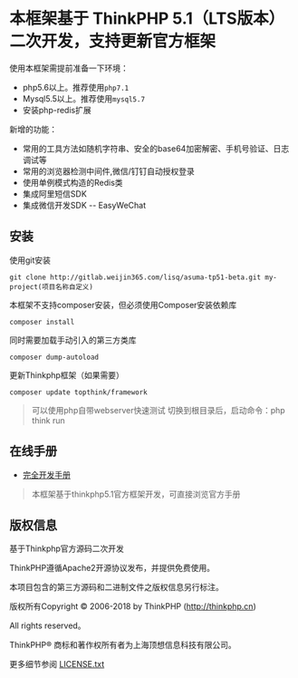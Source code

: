 
本框架基于 ThinkPHP 5.1（LTS版本）二次开发，支持更新官方框架
===============

使用本框架需提前准备一下环境：

 + php5.6以上。推荐使用`php7.1`
 + Mysql5.5以上。推荐使用`mysql5.7`
 + 安装php-redis扩展

新增的功能：

 + 常用的工具方法如随机字符串、安全的base64加密解密、手机号验证、日志调试等
 + 常用的浏览器检测中间件,微信/钉钉自动授权登录
 + 使用单例模式构造的Redis类
 + 集成阿里短信SDK
 + 集成微信开发SDK -- EasyWeChat

## 安装

使用git安装

~~~
git clone http://gitlab.weijin365.com/lisq/asuma-tp51-beta.git my-project(项目名称自定义)
~~~

本框架不支持composer安装，但必须使用Composer安装依赖库

~~~
composer install
~~~

同时需要加载手动引入的第三方类库
~~~
composer dump-autoload
~~~

更新Thinkphp框架（如果需要）

~~~
composer update topthink/framework
~~~

> 可以使用php自带webserver快速测试
> 切换到根目录后，启动命令：php think run


## 在线手册

+ [完全开发手册](https://www.kancloud.cn/manual/thinkphp5_1/content)

> 本框架基于thinkphp5.1官方框架开发，可直接浏览官方手册


## 版权信息

基于Thinkphp官方源码二次开发

ThinkPHP遵循Apache2开源协议发布，并提供免费使用。

本项目包含的第三方源码和二进制文件之版权信息另行标注。

版权所有Copyright © 2006-2018 by ThinkPHP (http://thinkphp.cn)

All rights reserved。

ThinkPHP® 商标和著作权所有者为上海顶想信息科技有限公司。

更多细节参阅 [LICENSE.txt](LICENSE.txt)
